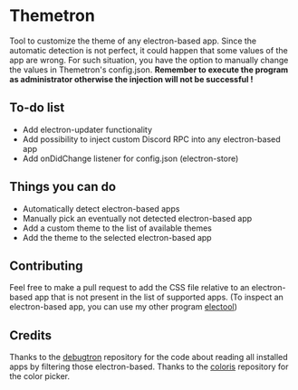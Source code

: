 # Themetron
Tool to customize the theme of any electron-based app.
Since the automatic detection is not perfect, it could happen that some values of the app are wrong. For such situation, you have the option to manually change the values in Themetron's config.json.
**Remember to execute the program as administrator otherwise the injection will not be successful !**
## To-do list
- Add electron-updater functionality
- Add possibility to inject custom Discord RPC into any electron-based app
- Add onDidChange listener for config.json (electron-store)
## Things you can do
- Automatically detect electron-based apps
- Manually pick an eventually not detected electron-based app
- Add a custom theme to the list of available themes
- Add the theme to the selected electron-based app
## Contributing
Feel free to make a pull request to add the CSS file relative to an electron-based app that is not present in the list of supported apps.
(To inspect an electron-based app, you can use my other program [electool](https://github.com/zAlweNy26/electool))
## Credits
Thanks to the [debugtron](https://github.com/bytedance/debugtron) repository for the code about reading all installed apps by filtering those electron-based.
Thanks to the [coloris](https://github.com/mdbassit/Coloris) repository for the color picker.